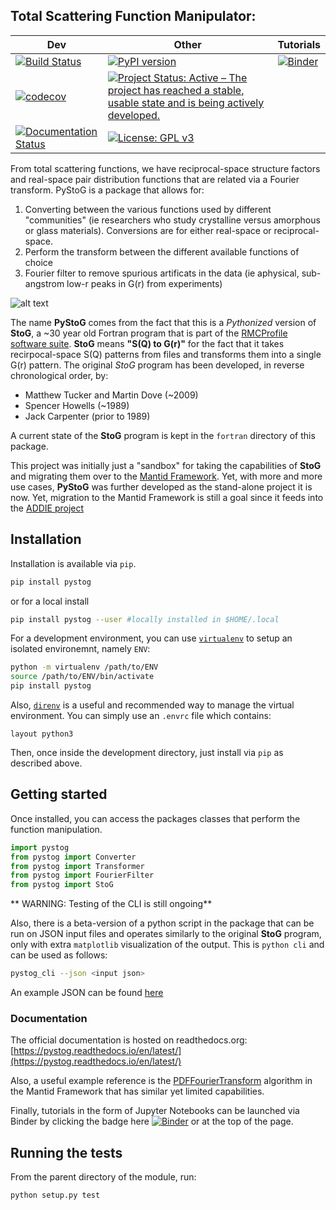 Total Scattering Function Manipulator:
-----------------------------------------------------------

| Dev | Other | Tutorials  |
|-----|-------|------------|
|[![Build Status](https://travis-ci.org/marshallmcdonnell/pystog.svg?branch=master)](https://travis-ci.org/marshallmcdonnell/pystog) | [![PyPI version](https://badge.fury.io/py/pystog.svg)](https://badge.fury.io/py/pystog) | [![Binder](https://mybinder.org/badge_logo.svg)](https://mybinder.org/v2/gh/marshallmcdonnell/pystog/master?filepath=tutorials) |
| [![codecov](https://codecov.io/gh/marshallmcdonnell/pystog/branch/master/graph/badge.svg)](https://codecov.io/gh/marshallmcdonnell/pystog) | [![Project Status: Active – The project has reached a stable, usable state and is being actively developed.](https://www.repostatus.org/badges/latest/active.svg)](https://www.repostatus.org/#active) | |
|[![Documentation Status](https://readthedocs.org/projects/pystog/badge/?version=latest)](https://pystog.readthedocs.io/en/latest/?badge=latest)  |  [![License: GPL v3](https://img.shields.io/badge/License-GPLv3-blue.svg)](https://www.gnu.org/licenses/gpl-3.0)   | |

From total scattering functions, we have reciprocal-space structure factors and real-space pair distribution functions that are related via a Fourier transform. PyStoG is a package that allows for:
1. Converting between the various functions used by different "communities" (ie researchers who study crystalline versus amorphous or glass materials). Conversions are for either real-space or reciprocal-space.
2. Perform the transform between the different available functions of choice
3. Fourier filter to remove spurious artificats in the data (ie aphysical, sub-angstrom low-r peaks in G(r) from experiments)

![alt text](https://raw.githubusercontent.com/marshallmcdonnell/mantid_total_scattering/master/images/sofq_to_gofr.png)


The name **PyStoG** comes from the fact that this is a _Pythonized_ version of **StoG**, a ~30 year old Fortran program that is part of the [RMCProfile software suite](http://www.rmcprofile.org/Main_Page). **StoG** means **"S(Q) to G(r)"** for the fact that it takes recirpocal-space S(Q) patterns from files and transforms them into a single G(r) pattern. The original *StoG* program has been developed, in reverse chronological order, by:

 * Matthew Tucker and Martin Dove (~2009)
 * Spencer Howells (~1989)
 * Jack Carpenter (prior to 1989)
 
 A current state of the **StoG** program is kept in the `fortran` directory of this package.

This project was initially just a "sandbox" for taking the capabilities of **StoG** and migrating them over to the [Mantid Framework](https://github.com/mantidproject/mantid). Yet, with more and more use cases, **PyStoG** was further developed as the stand-alone project it is now. Yet, migration to the Mantid Framework is still a goal since it feeds into the [ADDIE project](https://github.com/neutrons/addie)

## Installation

Installation is available via `pip`. 

```bash 
pip install pystog
```

or for a local install
```bash
pip install pystog --user #locally installed in $HOME/.local
```
For a development environment, you can use [`virtualenv`](https://virtualenv.pypa.io/en/latest/) to setup an isolated environemnt, namely `ENV`:

```bash
python -m virtualenv /path/to/ENV
source /path/to/ENV/bin/activate
pip install pystog
```

Also, [`direnv`](https://github.com/direnv/direnv) is a useful and recommended way to manage the virtual environment. You can simply use an `.envrc` file which contains:

`layout python3`

Then, once inside the development directory, just install via `pip` as described above.

## Getting started

Once installed, you can access the packages classes that perform the function manipulation. 

```python
import pystog
from pystog import Converter
from pystog import Transformer
from pystog import FourierFilter
from pystog import StoG
```
** WARNING: Testing of the CLI is still ongoing**

Also, there is a beta-version of a python script in the package that can be run on JSON input files and operates similarly to the original **StoG** program, only with extra `matplotlib` visualization of the output. This is `python cli` and can be used as follows:

```bash
pystog_cli --json <input json>
```
An example JSON can be found [here](https://github.com/marshallmcdonnell/pystog/blob/master/data/examples/argon_pystog.json)

### Documentation
The official documentation is hosted on readthedocs.org: [https://pystog.readthedocs.io/en/latest/](https://pystog.readthedocs.io/en/latest/)

Also, a useful example reference is the [PDFFourierTransform](http://docs.mantidproject.org/nightly/algorithms/PDFFourierTransform-v1.html) algorithm in the Mantid Framework that has similar yet limited capabilities.

Finally, tutorials in the form of Jupyter Notebooks can be launched via Binder by clicking the badge here [![Binder](https://mybinder.org/badge_logo.svg)](https://mybinder.org/v2/gh/marshallmcdonnell/pystog/master?filepath=tutorials) or at the top of the page.

## Running the tests
From the parent directory of the module, run:

```bash
python setup.py test
```
